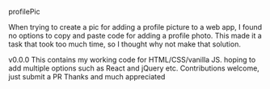 profilePic

When trying to create a pic for adding a profile picture to a web app, I found no options to copy and paste code for adding a profile photo. This made it a task that took too much time, so I thought why not make that solution. 

v0.0.0
This contains my working code for HTML/CSS/vanilla JS.
hoping to add multiple options such as React and jQuery etc. Contributions welcome, just submit a PR Thanks and much appreciated
